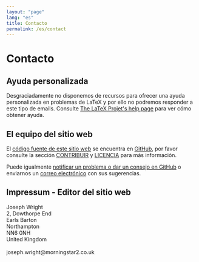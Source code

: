 ```yaml
---
layout: "page"
lang: "es"
title: Contacto
permalink: /es/contact
---
```


# Contacto

## Ayuda personalizada

Desgraciadamente no disponemos de recursos para ofrecer una ayuda personalizada en problemas de LaTeX y por ello no podremos responder a este tipo de emails. Consulte [The LaTeX Projet's help page](https://www.latex-project.org/help/) para ver cómo obtener ayuda.   

## El equipo del sitio web

El [código fuente de este sitio web](https://github.com/learnlatex/learnlatex.github.io/) se encuentra en [GitHub](https://github.com/learnlatex/), por favor consulte la sección [CONTRIBUIR](../CONTRIBUTING) y [LICENCIA](../LICENSE) para más información.

Puede igualmente [notificar un problema o dar un consejo en GitHub](https://github.com/learnlatex/learnlatex.github.io/issues) o enviarnos un [correo electrónico](mailto:texfaq@texfaq.org) con sus sugerencias.

## Impressum - Editor del sitio web

<p>Joseph Wright<br>
2, Dowthorpe End<br>
Earls Barton<br>
Northampton<br>
NN6 0NH<br>
United Kingdom<br>
<br>joseph.wright@morningstar2.co.uk</p>
